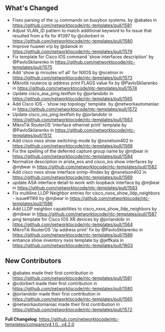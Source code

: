 ## What's Changed

* Fixes parsing of the `ip` commands on busybox systems. by @abates in https://github.com/networktocode/ntc-templates/pull/1581
* Adjust VLAN_ID pattern to match additional keyword to fix issue that resulted from a fix for #1397 by @cdorbert in https://github.com/networktocode/ntc-templates/pull/1580
* Improve huawei vrp by @dainok in https://github.com/networktocode/ntc-templates/pull/1579
* Fix template for Cisco IOS command 'show interfaces description' by @PavloSkliarenko in https://github.com/networktocode/ntc-templates/pull/1575
* Add 'show ip mroutes vrf all' for NXOS by @scetron in https://github.com/networktocode/ntc-templates/pull/1573
* Mikrotik routeros ip address print FLAGS value fix by @PavloSkliarenko in https://github.com/networktocode/ntc-templates/pull/1574
* Update cisco_asa_ping.textfsm by @jorlandobr in https://github.com/networktocode/ntc-templates/pull/1565
* Add Cisco IOS - 'show rep topology' template. by @networkautomaniac in https://github.com/networktocode/ntc-templates/pull/1572
* Update cisco_ios_ping.textfsm by @jorlandobr in https://github.com/networktocode/ntc-templates/pull/1563
* MikroTik RouterOS 'interface ethernet print' template by @PavloSkliarenko in https://github.com/networktocode/ntc-templates/pull/1512
* Add cisco nxos show switching-mode by @nsnelson402 in https://github.com/networktocode/ntc-templates/pull/1568
* Fix the spelling of the deferred capture group name by @mjbear in https://github.com/networktocode/ntc-templates/pull/1584
* Normalize description in arista_eos and cisco_ios show interfaces by @mjbear in https://github.com/networktocode/ntc-templates/pull/1582
* Add cisco nxos show interface snmp-ifindex by @nsnelson402 in https://github.com/networktocode/ntc-templates/pull/1569
* update ASA interface detail to work with loopback interface by @mjbear in https://github.com/networktocode/ntc-templates/pull/1583
* Fix multiline LLDP Neighbor entries for cisco_nxos_show_lldp_neighbors - issue#1166 by @mjbear in https://github.com/networktocode/ntc-templates/pull/1586
* Add LLDP neighbor capabilities to cisco_nxos_show_lldp_neighbors by @mjbear in https://github.com/networktocode/ntc-templates/pull/1587
* ping template for Cisco IOS XR devices by @jorlandobr in https://github.com/networktocode/ntc-templates/pull/1564
* MikroTik RouterOS '/ip address print' fix by @PavloSkliarenko in https://github.com/networktocode/ntc-templates/pull/1589
* enhance show inventory nxos template by @jeffkala in https://github.com/networktocode/ntc-templates/pull/1603

## New Contributors

* @abates made their first contribution in https://github.com/networktocode/ntc-templates/pull/1581
* @cdorbert made their first contribution in https://github.com/networktocode/ntc-templates/pull/1580
* @jorlandobr made their first contribution in https://github.com/networktocode/ntc-templates/pull/1565
* @networkautomaniac made their first contribution in https://github.com/networktocode/ntc-templates/pull/1572

**Full Changelog**: https://github.com/networktocode/ntc-templates/compare/v4.1.0...v4.2.0
